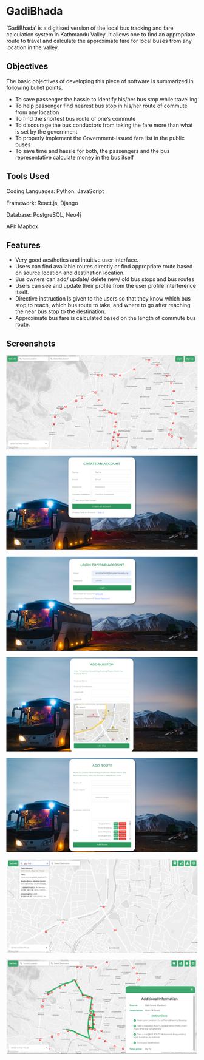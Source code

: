
# GadiBhada

‘GadiBhada’ is a digitised version of the local bus tracking and fare calculation system in Kathmandu Valley. It allows one to find an appropriate route to travel and calculate the approximate fare for local buses from any location in the valley.



## Objectives

The basic objectives of developing this piece of software is summarized in following bullet points.

- To save passenger the hassle to identify his/her bus stop while travelling
- To help passenger find nearest bus stop in his/her route of commute from any location
- To find the shortest bus route of one’s commute
- To discourage the bus conductors from taking the fare more than what is set by the government
- To properly implement the Government-issued fare list in the public buses
- To save time and hassle for both, the passengers and the bus representative calculate money in the bus itself

## Tools Used

Coding Languages: Python, JavaScript

Framework: React.js, Django

Database: PostgreSQL, Neo4j

API: Mapbox




## Features

- Very good aesthetics and intuitive user interface.
- Users can find available routes directly or find appropriate route based on source location and destination location.
- Bus owners can add/ update/ delete new/ old bus stops and bus routes
- Users can see and update their profile from the user profile interference itself.
- Directive instruction is given to the users so that they know which bus stop to reach, which bus route to take, and where to go after reaching the near bus stop to the destination.
- Approximate bus fare is calculated based on the length of commute bus route.

## Screenshots

![App Screenshot](https://github.com/HritikThapa7/GadiBhada/blob/main/Screenshot/1.png?raw=true)

![App Screenshot](https://github.com/HritikThapa7/GadiBhada/blob/main/Screenshot/2.png?raw=true)

![App Screenshot](https://github.com/HritikThapa7/GadiBhada/blob/main/Screenshot/3.png?raw=true)

![App Screenshot](https://github.com/HritikThapa7/GadiBhada/blob/main/Screenshot/4.png?raw=true)

![App Screenshot](https://github.com/HritikThapa7/GadiBhada/blob/main/Screenshot/5.png?raw=true)

![App Screenshot](https://github.com/HritikThapa7/GadiBhada/blob/main/Screenshot/6.png?raw=true)

![App Screenshot](https://github.com/HritikThapa7/GadiBhada/blob/main/Screenshot/7.png?raw=true)
